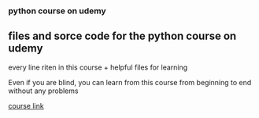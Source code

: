 ### python course on udemy

## files and sorce code for the python course on udemy

every line riten in this course + helpful files for learning

Even if you are blind, you can learn from this course from beginning to end without any problems


[course link](https://www.udemy.com/course/rockforpython/)
